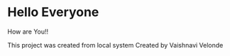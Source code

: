 # Hello Everyone
How are You!!

This project was created from local system
Created by Vaishnavi Velonde